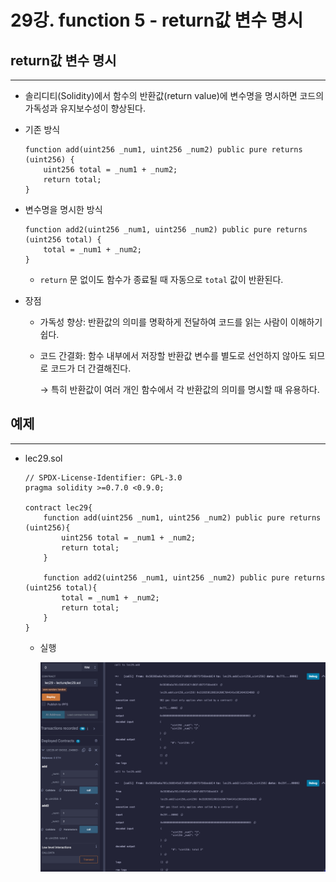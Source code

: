 # 29강. function 5 - return값 변수 명시

## return값 변수 명시

---

- 솔리디티(Solidity)에서 함수의 반환값(return value)에 변수명을 명시하면 코드의 가독성과 유지보수성이 향상된다.
- 기존 방식
    
    ```solidity
    function add(uint256 _num1, uint256 _num2) public pure returns (uint256) {
        uint256 total = _num1 + _num2;
        return total;
    }
    ```
    
- 변수명을 명시한 방식
    
    ```solidity
    function add2(uint256 _num1, uint256 _num2) public pure returns (uint256 total) {
        total = _num1 + _num2;
    }
    ```
    
    - `return` 문 없이도 함수가 종료될 때 자동으로 `total` 값이 반환된다.

- 장점
    - 가독성 향상: 반환값의 의미를 명확하게 전달하여 코드를 읽는 사람이 이해하기 쉽다.
    - 코드 간결화: 함수 내부에서 저장할 반환값 변수를 별도로 선언하지 않아도 되므로 코드가 더 간결해진다.
        
        → 특히 반환값이 여러 개인 함수에서 각 반환값의 의미를 명시할 때 유용하다.
        

## 예제

---

- lec29.sol
    
    ```solidity
    // SPDX-License-Identifier: GPL-3.0
    pragma solidity >=0.7.0 <0.9.0;
    
    contract lec29{
        function add(uint256 _num1, uint256 _num2) public pure returns (uint256){
            uint256 total = _num1 + _num2;
            return total;
        }
        
        function add2(uint256 _num1, uint256 _num2) public pure returns (uint256 total){
            total = _num1 + _num2;
            return total;
        }    
    }
    ```
    
    - 실행
        
        ![image.png](./image/29/image.png)
